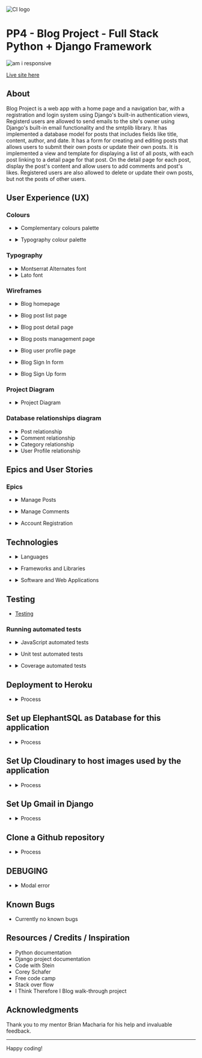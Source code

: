 ![CI logo](https://codeinstitute.s3.amazonaws.com/fullstack/ci_logo_small.png)

# PP4 - Blog Project - Full Stack Python + Django Framework

![am i responsive](readme_images/am-i-responsive.gif)

[Live site here](https://jg-coding-spot.herokuapp.com/)

## About

Blog Project is a web app with a home page and a navigation bar,
with a registration and login system using Django's built-in authentication views,
Registerd users are allowed to send emails to the site's owner using Django's built-in email functionality and the smtplib library.
It has implemented a database model for posts that includes fields like title, content, author, and date.
It has a form for creating and editing posts that allows users to submit their own posts or update their own posts.
It is implemented a view and template for displaying a list of all posts, with each post linking to a detail page for that post.
On the detail page for each post, display the post's content and allow users to add comments and post's likes.
Registered users are also allowed to delete or update their own posts, but not the posts of other users.

## User Experience (UX)

### Colours

- <details>
  <summary>Complementary colours palette</summary>

   Blue was chosen as the main colour to use throughout the project because it will transmit calm, reliability and trust. Orange is used as the main accent colour transmiting  energy and vitality. Green is the other accent colour meaning cleanliness and luck.

  ![complementary color palette](readme_images/complementary_color_palette.jpeg)

</details>

- <details>
  <summary>Typography colour palette</summary>

  Typography is based on the main theme colour, mix with black and with progressive decresed opacity.

  ![typography color](readme_images/typography_color_palette.jpeg)

</details>

### Typography

- <details>
  <summary>Montserrat Alternates font</summary>

  - The main font used for this project is [Montserrat alternates](https://fonts.google.com/specimen/Montserrat+Alternates). The old posters and signs in the traditional Montserrat neighborhood of Buenos Aires inspired Julieta Ulanovsky to create this font in 2010. It is a sans serif font with excellent readability.

    ![montserrat alternates](readme_images/montserrat-alternates.png)

  </details>

- <details>
  <summary>Lato font</summary>

  - For headings the font used is [Lato](https://fonts.google.com/specimen/Lato) (“Lato” means “Summer” in Polish). It is a sans serif font by Warsaw-based designer Łukasz Dziedzic.

    ![lato font](readme_images/lato-font.png)

</details>

### Wireframes

- <details>
  <summary>Blog homepage</summary>

  - ![blog index](readme_images/balsamic-blog-index.png)
  - ![blog index mobile](readme_images/balsamic-mobile-blog-index.png)

</details>

- <details>
  <summary>Blog post list page</summary>

  - ![blog posts](readme_images/balsamic-posts.png)
  - ![blog posts](readme_images/balsamic-mobile-posts.png)

</details>

- <details>
  <summary>Blog post detail page</summary>

  - ![blog post detail](readme_images/balsamic-post-detail.png)
  - ![blog mobile post detail](readme_images/balsamic-mobile-post-detail.png)

</details>

- <details>
  <summary>Blog posts management page</summary>

  - ![blog posts management](readme_images/balsamic-posts-management.png)

</details>

- <details>
  <summary>Blog user profile page</summary>

  - ![blog user profile](readme_images/balsamic-user-profile.png)

</details>

- <details>
  <summary>Blog Sign In form</summary>

  - ![blog Sign In form](readme_images/balsamic-sign-in.png)

</details>

- <details>
  <summary>Blog Sign Up form</summary>

  - ![blog Sign Up form](readme_images/balsamic-sign-up.png)

</details>

### Project Diagram

- <details>
  <summary>Project Diagram</summary>

  - ![Project Diagram](readme_images/Blog-diagram.png)

</details>

### Database relationships diagram

- <details>
  <summary>Post relationship</summary>

  - ![Post relationship](readme_images/post-relationships.png)

  </details>

- <details>
  <summary>Comment relationship</summary>

  - ![Comment relationship](readme_images/comment-relationships.png)

  </details>

- <details>
  <summary>Category relationship</summary>

  - ![Category relationship](readme_images/category-relationships.png)

  </details>

- <details>
  <summary>User Profile relationship</summary>

  - ![User Profile relationship](readme_images/user-profile-relationships.png)

  </details>
  
## Epics and User Stories

### Epics

- <details>
  <summary>Manage Posts</summary>

  - [US #10](https://github.com/JoseMGuerra/ci-pp4-django-fsf/issues/10)
    - Create a post: As a `Site User / Admin` given that `I am registered` I want be able to `create a post` so that `I can add content to the blog`
  - [US #1](https://github.com/JoseMGuerra/ci-pp4-django-fsf/issues/1)
    - View post list: As a `Site User` I want be able to `view a list of posts` so that `I can select one to read`
  - [US #2](https://github.com/JoseMGuerra/ci-pp4-django-fsf/issues/2)
    - Open a post: As a `Site User` I want be able to `click on a post` so that `I can read the full text`
  - [US #12](https://github.com/JoseMGuerra/ci-pp4-django-fsf/issues/12)
    - Update and Delete a post: As a `Site User / Admin` I want be able to `update a post I created` so that `I can make changes or delete a post`
  - [US #11](https://github.com/JoseMGuerra/ci-pp4-django-fsf/issues/11)
    - Create drafts: As a `Site User / Admin` I want be able to `create draft posts` so that `I can finish writing the content later`
  - [US #14](https://github.com/JoseMGuerra/ci-pp4-django-fsf/issues/14)
    - View likes: As a `Site User / Admin` I want be able to `view the number of likes on each post` so that `I can see which is the most popular or viral`
  - [US #13](https://github.com/JoseMGuerra/ci-pp4-django-fsf/issues/13)
    - Like / Unlike: As a `Site User` I want be able to `like or unlike a post` so that `I can interact with the content`
  - [US #32](https://github.com/JoseMGuerra/ci-pp4-django-fsf/issues/32)
    - Add picture to post: As as `Site User` I want be able to `upload a picture` so that `I can add a visual representation of my post`
  - Vote posts: As a `Site User` I want be able to `up/downvote a post` so that `I can interact with the content`
  - [US #33](https://github.com/JoseMGuerra/ci-pp4-django-fsf/issues/33)
    - Custom error pages: As a `Site Admin/ User` I want be able to `have custom error pages with a return button` so that `I can return to the homepage if an error occurred`
  - [US #34](https://github.com/JoseMGuerra/ci-pp4-django-fsf/issues/34)
    - As a `Site User` I want be able to `send emails` so that `I can ask questions and make suggestions`
  - [US #35](https://github.com/JoseMGuerra/ci-pp4-django-fsf/issues/35)
    - As a `User / Admin` I want to be able to `Search for post` so that `I can find what I am looking for`

</details>

- <details>
    <summary>Manage Comments</summary>

  - [US #4](https://github.com/JoseMGuerra/ci-pp4-django-fsf/issues/4)
    - Comment on a post: As a `Site User` I want be able to `leave comments on a post` so that `I can be involved in the conversation`
  - [US #3](https://github.com/JoseMGuerra/ci-pp4-django-fsf/issues/3)
    - View comments: As a `Site User / Admin` I want be able to `view comments on an individual post` so that `I can read the conversation`
  - [US #16](https://github.com/JoseMGuerra/ci-pp4-django-fsf/issues/16)
    - Approve comments: As a `Site Admin` I want be able to `approve or disapprove comments` so that `I can filter out objectionable comments`
  - Update a comment: As a `Site User` I want be able to `update a comment I made` so that `I can make changes or delete a comment`
  - Profile picture to comments: As a `Site User` I want be able to `upload a profile picture` so that `I can see it  when I comment on a post`

</details>

- <details>
  <summary>Account Registration</summary>

  - [US #6](https://github.com/JoseMGuerra/ci-pp4-django-fsf/issues/6)
    - Account registration: As a `Site User` I want be able to `register an account` so that `I can create, comment and like`
  - Social account sign in : As a `Site User` I want be able to `Sign In with my social account` so that `Sign In quicker`

</details>

## Technologies

- <details>
    <summary>Languages</summary>

  - HTML5
  - CSS3
  - JavaScript
  - Python

</details>

- <details>
    <summary>Frameworks and Libraries</summary>

  - [Django:](https://www.djangoproject.com/) Django is a high-level Python web framework that encourages rapid development and clean, pragmatic design.
  - [Bootstrap:](https://getbootstrap.com/) The world’s most popular framework for building responsive, mobile-first sites.
  - [Django Allauth:](https://django-allauth.readthedocs.io/en/latest/index.html) Integrated set of Django applications addressing authentication, registration, account management as well as 3rd party (social) account authentication
  - [Django Crispy Forms:](https://django-crispy-forms.readthedocs.io/en/latest/) Crispy Forms let you control the rendering behavior of your Django forms in a very elegant and DRY way.
  - [psycopg2:](https://pypi.org/project/psycopg2/) Psycopg is the most popular PostgreSQL database adapter for the Python programming language.
  - [dj_database_url:](https://pypi.org/project/dj-database-url/) This simple Django utility allows you to utilize the [12factor](https://www.12factor.net/backing-services) inspired DATABASE_URL environment variable to configure your Django application..
  - [Gunicorn:](https://gunicorn.org/) Green Unicorn, used as the Web Server to run Django on Heroku.
  - [Cloudinary:](https://cloudinary.com/) Used to store all blog images and uploaded images.
  - [Summernote:](https://github.com/summernote/django-summernote) To provide a WYSIWYG editor for customizing new blog content and add images.
  - [Pillow:](https://pillow.readthedocs.io/en/stable/) The Python Imaging Library adds image processing capabilities to your Python interpreter.
  - [Coverage:](https://coverage.readthedocs.io/en/latest/index.html) Used for measuring code coverage of Python test files. -->
  - [Jest:](https://jestjs.io/) A delightful JavaScript Testing Framework, used for automated tests.

</details>

- <details>
    <summary>Software and Web Applications</summary>

  - [Am I Responsive:](http://ami.responsivedesign.is) Checking the responsiveness.
  - [Code Beautify:](https://codebeautify.org/) Used to beautify html code.
  - [Balsamiq:](https://balsamiq.com/) Used to create the wireframes.
  - [Chrome DevTools:](https://developer.chrome.com/docs/devtools/) Used to test the response on different screen sizes, debugging and to generate a Lighthouse report to analyze page load.
  - [Font Awesome:](https://fontawesome.com/) Used throughout the site to add icons for aesthetic and UX purposes.
  - [Git:](https://git-scm.com/) Git open source software for distributed version control.
  - [GitHub:](https://github.com/) Internet hosting service for software development and version control using Git.
  - [Google Fonts:](https://fonts.google.com/) Used to import fonts family [Montserrat](https://fonts.google.com/specimen/Montserrat+Alternates) which is used as main font throughout the site and [Lato](https://fonts.google.com/specimen/Lato) font used for headings.
  - [Heroku:](https://www.heroku.com/) For deployment and hosting of the application.
  - [Elephant PostgreSQL:](https://www.elephantsql.com/) The database used for this application.
  - [HTML Validator:](https://validator.w3.org/) Check your code for HTML validation.
  - [JSHint:](https://jshint.com/) Check code for JavaScript validation.
  - [CI Python Linter](https://pep8ci.herokuapp.com/) Check code for python pep8 validation.
  - [Tiny PNG:](https://tinypng.com/) Compressing images to smaller sizes.
  - [Unsplash:](https://unsplash.com/photos/NtkCemIfaiU) Stock images.
  - [W3 CSS Validator:](https://jigsaw.w3.org/css-validator/) Check your code for CSS validation.
  - [Gauger:](https://gauger.io/fonticon/) Used to create the favicon Logo, create beautiful favicon with ease.
  - [Lucidchart:](https://www.lucidchart.com/pages/) Used to create the site map.
  - [Contrast Checker](https://webaim.org/resources/contrastchecker/) Tool to check the contrast ratio.

</details>

## Testing

- [Testing](TESTING.md)

### Running automated tests

- <details>
    <summary>JavaScript automated tests</summary>

  - The automated javascript test can be executed using Jest as follows:

  - If Jest is not installed then run the command:

          npm install --save-dev jest

  - Jest-environment-jsdom is used as testing environment for Jest allowing to test code that interacts with the DOM using a virtual DOM powered by jsdom.
  - Jest-environment-jsdom, need to be it installed in your project. This can be done using npm by running the following command:

          npm install --save-dev jest-environment-jsdom

  - Run the js test file using the command :

          npm test

</details>

- <details>
    <summary>Unit test automated tests</summary>

  - The automated django/python tests are executed using unittest.
  - Test run using sqlite3 as Db, set DEBUG  to `True` before running tests.
  - Run the python tests using the command:

          python3 manage.py test

</details>

- <details>
    <summary>Coverage automated tests</summary>

  - Test coverage for the django/python tests can be reviewed using the coverage tool:

  - If coverage is not installed then run the command:

            pip3 install coverage
  - Test run using sqlite3 as Db, set DEBUG  to `True` before running tests.
  - Run the following series of commands to determine test coverage:

          coverage run --source=blog manage.py test
          coverage report
          coverage html
          python3 -m http.server 
          (coverage results can be viewed in the browser in the htmlcov directory)

  - To exclude certain files or directories from running or from the coverage report, you can use the --omit option in the coverage command:

        coverage run --omit="myapp/migrations/*" manage.py test

  - Alternatively create a .coveragerc folder and add the following:

        [run]
        omit=
            *staticfiles*
            *migrations*
            *env*
            *manage.py*
            *settings.py*

        [report]
        omit =
            *staticfiles*
            *migrations*
            *env*
            *manage.py*
            *settings.py*

</details>

## Deployment to Heroku

- <details>
    <summary>Process</summary>

  - On Heroku create an account and log in.
  - Click `new` and `create new app`.
  - Choose a unique name for your app, select region and click on `Create App`
  - Create an account and set up a database with [Elephantsql](https://www.elephantsql.com/docs/index.html)
  - Under the `Settings` click `Reveal Config Vars` and set IP to 0.0.0.0 and the PORT to 8000
  - In the terminal if you haven't do so:
    - Pip install dependencies.
    - Create `requirements.txt` ($ pip3 freeze --local > requirements.txt)
    - Create a `Procfile` (`$ echo web: gunicorn <app_name>.wsgi > Procfile`)
    - Create an evn.py file and add all your environment variables.
    - Create a .gitignore file and add your env.py files
  - In the Heroku app dashboard, under `Settings` click on `Reveal Config Vars`:
    - Set "DATABASE_URL", CLOUDINARY_URL", "HEROKU_HOSTNAME" and "SECRET_KEY"
  - Back in Gitpod push you changes to Github.
  - In Heroku `Deploy` Tab, the `deployment method` select Github,
    scroll down to Manual deploy and deploy branch.
  - Once the build is complete, go back to Heroku and click on `Open App`

</details>

## Set up ElephantSQL as Database for this application

- <details>
    <summary>Process</summary>

  - Go to the ElephantSQL website (https://www.elephantsql.com/) and create an account.

  - After creating an account, you will be able to create a new PostgreSQL database. Choose the plan that best fits your needs and click "Create new instance".

  - Give your database a name and select a region. You can also choose a database version if you have a specific version in mind.

  - Once the database is created, you will see the database details page. Here, you can find the connection details for your database, including the hostname, port, database name, and username.

  - To connect to the database, you will need a PostgreSQL client. There are many different clients available, such as pgAdmin and psql. Choose a client and follow the instructions to connect to your database using the connection details provided.

  - Once you are connected to the database, you can start creating tables and inserting data. You can also use SQL commands to manage and query the data in your database.

</details>

## Set Up Cloudinary to host images used by the application

- <details>
    <summary>Process</summary>

  - Sign up for a Cloudinary account at https://cloudinary.com/users/register/free.

  - After you have signed up, you will be taken to the dashboard. In the dashboard, click on the "Settings" tab and then click on the "Security" tab.

  - In the "Security" tab, you will see your "Cloud Name", "API Key", and "API Secret". These will be needed later to authenticate your Django application with Cloudinary.

  - Install the Cloudinary Python library by running the following command:

        pip install cloudinary

  - Add the following code to your Django settings file to configure the Cloudinary library with your account credentials:

        CLOUDINARY_CLOUD_NAME = "your_cloud_name"
        CLOUDINARY_API_KEY = "your_api_key"
        CLOUDINARY_API_SECRET = "your_api_secret"

  - Log in to Heroku and go to the Application Configuration page for the application. Click on Settings and click on the "Reveal Config Vars" button and add the following:
  
        KEY: CLOUDINARY_URL
        VALUE: cloudinary://CLOUDINARY_API_KEY:CLOUDINARY_API_SECRET@CLOUDINARY_CLOUD_NAME

  - Add the Cloudinary library to your Django project by adding 'cloudinary' to the INSTALLED_APPS list in your Django settings file:

        INSTALLED_APPS = [    ...    'cloudinary',]

  - Run the following command to apply the changes to your Django project:

        python manage.py migrate

  - You are now ready to use Cloudinary in your Django project. To use Cloudinary to manage and serve your  media files, you can use the CloudinaryField field in your Django models.

  - For example, to create a model with a Cloudinary image field, you can do the following:

        from django.db import models
        from cloudinary.models import CloudinaryField

        class MyModel(models.Model):

        name = models.CharField(max_length=255)
        image = CloudinaryField('image')

  - You can then use the image field just like any other Django field to store and retrieve images from Cloudinary.

</details>

## Set Up Gmail in Django

- <details>
    <summary>Process</summary>

  - Install the django-email-backend package by running the following command:

          pip install django-email-backend

  - In your Django settings file (typically settings.py), add the following lines to configure the email backend:

          EMAIL_BACKEND = 'django.core.mail.backends.smtp.EmailBackend'
          EMAIL_HOST = 'smtp.gmail.com'
          EMAIL_PORT = 587
          EMAIL_USE_TLS = True
          EMAIL_HOST_USER = 'your-gmail-username@gmail.com'
          EMAIL_HOST_PASSWORD = 'your-gmail-password'

  - Make sure that you have enabled "Less secure app access" in your Gmail account settings. To do this, go to your Google Account settings, click on "Security" and then scroll down to "Third-party apps with account access." Make sure that "Allow less secure apps" is turned on.

  - Test the email backend by sending a test email from your Django application. You can do this by using Django's built-in send_mail function, like this:

          from django.core.mail import send_mail

          send_mail(
          'Subject here',
          'Here is the message.',
          'from@example.com',
          ['to@example.com'],
          fail_silently=False,
          )

  - If everything is set up correctly, this should send a test email to the specified address using your Gmail account as the email backend.

</details>

## Clone a Github repository

- <details>
    <summary>Process</summary>

  - To clone a repository from GitHub, you will need to have Git installed on your computer. If you don't already have Git installed, you can download it from the official website (https://git-scm.com/).

  - Once you have Git installed, open a terminal window and navigate to the location where you want to store the repository on your local machine. Then, use the following command to clone the repository:

        git clone https://github.com/USERNAME/REPOSITORY.git

  - Replace "USERNAME" with the GitHub username of the owner of the repository, and replace "REPOSITORY" with the name of the repository you want to clone.

  - For example, if you want to clone this repository the command would be:

        git clone https://github.com/JoseMGuerra/ci-pp4-django-fsf <where to clone>

  - This will create a new directory on your local machine with the same name as the repository, and download all the files from the repository into that directory.

  - You can also use a graphical Git client, such as GitHub Desktop, to clone a repository from GitHub. With GitHub Desktop, you can simply enter the URL of the repository and choose a local directory to clone the repository to.

</details>

## DEBUGING

- <details>
    <summary>Modal error</summary>

        TypeError: $(...).modal is not a function
        solution: place bootstrap script in base.html head tag.

    ![jquery error](readme_images/modal-error.png)

</details>

## Known Bugs

- Currently no known bugs

## Resources / Credits / Inspiration

- Python documentation
- Django project documentation
- Code with Stein
- Corey Schafer
- Free code camp
- Stack over flow
- I Think Therefore I Blog walk-through project

## Acknowledgments

Thank you to my mentor Brian Macharia for his help and invaluable feedback.

---

Happy coding!
